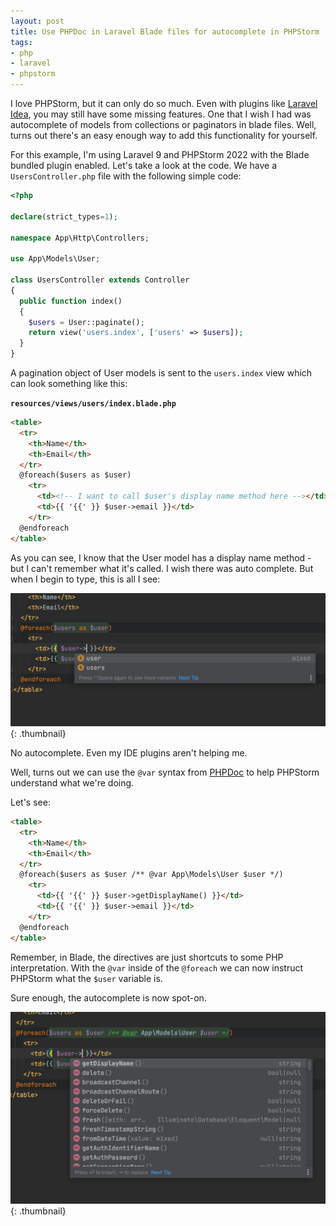 ```yaml
---
layout: post
title: Use PHPDoc in Laravel Blade files for autocomplete in PHPStorm
tags:
- php
- laravel
- phpstorm
---
```

I love PHPStorm, but it can only do so much.  Even with plugins like [Laravel Idea](https://laravel-idea.com/docs/overview), you may still have some missing features. One that I wish I had was autocomplete of models from collections or paginators in blade files.  Well, turns out there's an easy enough way to add this functionality for yourself.

For this example, I'm using Laravel 9 and PHPStorm 2022 with the Blade bundled plugin enabled.  Let's take a look at the code.  We have a `UsersController.php` file with the following simple code:

```php
<?php

declare(strict_types=1);

namespace App\Http\Controllers;

use App\Models\User;

class UsersController extends Controller
{
  public function index()
  {
    $users = User::paginate();
    return view('users.index', ['users' => $users]);
  }
}
```

A pagination object of User models is sent to the `users.index` view which can look something like this:

**`resources/views/users/index.blade.php`**

```html
<table>
  <tr>
    <th>Name</th>
    <th>Email</th>
  </tr>
  @foreach($users as $user)
    <tr>
      <td><!-- I want to call $user's display name method here --></td>
      <td>{{ '{{' }} $user->email }}</td>
    </tr>
  @endforeach
</table>
```

As you can see, I know that the User model has a display name method - but I can't remember what it's called. I wish there was auto complete. But when I begin to type, this is all I see:

[![No Autocomplete](/uploads/2022/no-auto-complete-phpstorm.jpg)](/uploads/2022/no-auto-complete-phpstorm.jpg){: .thumbnail}

No autocomplete. Even my IDE plugins aren't helping me.

Well, turns out we can use the `@var` syntax from [PHPDoc](https://docs.phpdoc.org/3.0/guide/references/phpdoc/tags/var.html) to help PHPStorm understand what we're doing.  

Let's see:

```html
<table>
  <tr>
    <th>Name</th>
    <th>Email</th>
  </tr>
  @foreach($users as $user /** @var App\Models\User $user */)
    <tr>
      <td>{{ '{{' }} $user->getDisplayName() }}</td>
      <td>{{ '{{' }} $user->email }}</td>
    </tr>
  @endforeach
</table>
```

Remember, in Blade, the directives are just shortcuts to some PHP interpretation.  With the `@var` inside of the `@foreach` we can now instruct PHPStorm what the `$user` variable is.  

Sure enough, the autocomplete is now spot-on.

[![Has Autocomplete](/uploads/2022/has-auto-complete-phpstorm.jpg)](/uploads/2022/has-auto-complete-phpstorm.jpg){: .thumbnail}